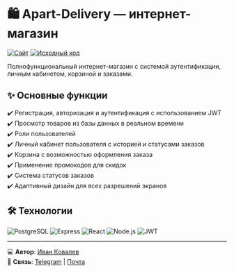 # 🛍 Apart-Delivery — интернет-магазин

[![Сайт](https://img.shields.io/badge/-ДЕМО-1E88E5?style=for-the-badge)](https://apart-delivery.ru/)
[![Исходный код](https://img.shields.io/badge/-ИСХОДНЫЙ_КОД-181717?style=for-the-badge&logo=github&logoColor=white)](https://github.com/ivkovalevv/apart-delivery)

Полнофункциональный интернет-магазин с системой аутентификации, личным кабинетом, корзиной и заказами.

## ✨ Основные функции

✔️ Регистрация, авторизация и аутентификация с использованием JWT  
✔️ Просмотр товаров из базы данных в реальном времени  
✔️ Роли пользователей  
✔️ Личный кабинет пользователя с историей и статусами заказов  
✔️ Корзина с возможностью оформления заказа  
✔️ Применение промокодов для скидок  
✔️ Система статусов заказов  
✔️ Адаптивный дизайн для всех разрешений экранов  

## 🛠 Технологии

![PostgreSQL](https://img.shields.io/badge/-PostgreSQL-4169E1?style=for-the-badge&logo=postgresql&logoColor=white)
![Express](https://img.shields.io/badge/-Express-000000?style=for-the-badge&logo=express&logoColor=white)
![React](https://img.shields.io/badge/-React-61DAFB?style=for-the-badge&logo=react&logoColor=black)
![Node.js](https://img.shields.io/badge/-Node.js-339933?style=for-the-badge&logo=node.js&logoColor=white)
![JWT](https://img.shields.io/badge/-JWT-000000?style=for-the-badge&logo=json-web-tokens&logoColor=white)

---

💻 **Автор**: [Иван Ковалев](https://kovalev-site.ru)  
📩 **Связь**: [Telegram](https://t.me/x_kovalev) | [Почта](mailto:ivkovalevv@gmail.ru)
